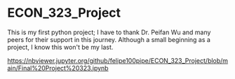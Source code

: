 # ECON_323_Project

This is my first python project; I have to thank Dr. Peifan Wu and many peers for their support in this journey. Although a small beginning as a project, I know this won't be my last.
  
https://nbviewer.jupyter.org/github/felipe100pipe/ECON_323_Project/blob/main/Final%20Project%20323.ipynb
